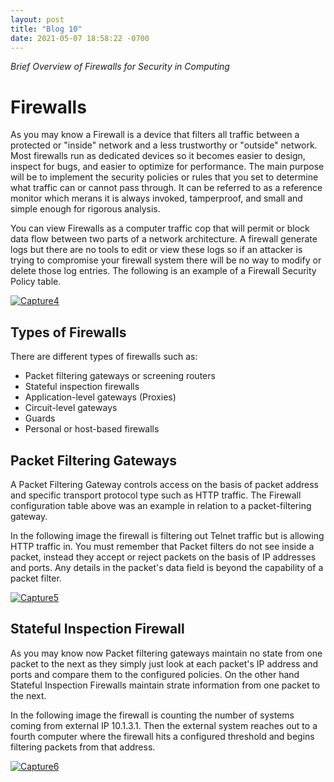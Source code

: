 ```yaml
---
layout: post
title: "Blog 10"
date: 2021-05-07 18:58:22 -0700
---
```

*Brief Overview of Firewalls for Security in Computing*

# Firewalls
As you may know a Firewall is a device that filters all traffic between a protected or "inside" network and a less trustworthy or "outside" network. Most firewalls run as dedicated devices so it becomes easier to design, inspect for bugs, and easier to optimize for performance. The main purpose will be to implement the security policies or rules that you set to determine what traffic can or cannot pass through. It can be referred to as a reference monitor which merans it is always invoked, tamperproof, and small and simple enough for rigorous analysis. 

You can view Firewalls as a computer traffic cop that will permit or block data flow between two parts of a network architecture. A firewall generate logs but there are no tools to edit or view these logs so if an attacker is trying to compromise your firewall system there will be no way to modify or delete those log entries. The following is an example of a Firewall Security Policy table.

<a href="https://ibb.co/0MVfpwD"><img src="https://i.ibb.co/2tYj0bn/Capture4.jpg" alt="Capture4" border="0"></a>

## Types of Firewalls
There are different types of firewalls such as:
 - Packet filtering gateways or screening routers
 - Stateful inspection firewalls
 - Application-level gateways (Proxies)
 - Circuit-level gateways
 - Guards
 - Personal or host-based firewalls
 
 ## Packet Filtering Gateways
A Packet Filtering Gateway controls access on the basis of packet address and specific transport protocol type such as HTTP traffic. The Firewall configuration table above was an example in relation to a packet-filtering gateway. 

In the following image the firewall is filtering out Telnet traffic but is allowing HTTP traffic in. You must remember that Packet filters do not see inside a packet, instead they accept or reject packets on the basis of IP addresses and ports. Any details in the packet's data field is beyond the capability of a packet filter. 

<a href="https://ibb.co/tzHP6wX"><img src="https://i.ibb.co/pQ1rT6y/Capture5.jpg" alt="Capture5" border="0"></a>

## Stateful Inspection Firewall
As you may know now Packet filtering gateways maintain no state from one packet to the next as they simply just look at each packet's IP address and ports and compare them to the configured policies. On the other hand Stateful Inspection Firewalls maintain strate information from one packet to the next. 

In the following image the firewall is counting the number of systems coming from external IP 10.1.3.1. Then the external system reaches out to a fourth computer where the firewall hits a configured threshold and begins filtering packets from that address. 

<a href="https://ibb.co/LkHQcq5"><img src="https://i.ibb.co/ZL7HFwm/Capture6.jpg" alt="Capture6" border="0"></a>

